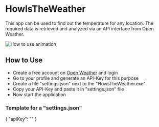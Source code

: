 # HowIsTheWeather
This app can be used to find out the temperature for any location. The required data is retrieved and analyzed via an API interface from Open Weather.

![How to use animation](https://github.com/user-attachments/assets/a749b9ee-0ee6-40c2-8230-68f7e06c343d)

## How to Use
- Create a free account on [Open Weather](https://openweathermap.org/) and login
- Go to your profile and generate an API-Key for this purpose
- Create a file "settings.json" next to the "HowsTheWeather.exe"
- Copy your API-Key and paste it in "settings.json" file
- Now start the application

### Template for a "settings.json"
{
  "apiKey": "<API-Key>"
}
